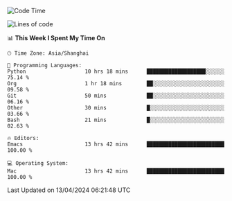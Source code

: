 <!--START_SECTION:waka-->
![Code Time](http://img.shields.io/badge/Code%20Time-1%2C902%20hrs%2049%20mins-blue)

![Lines of code](https://img.shields.io/badge/From%20Hello%20World%20I%27ve%20Written-298.3%20thousand%20lines%20of%20code-blue)

📊 **This Week I Spent My Time On** 

```text
🕑︎ Time Zone: Asia/Shanghai

💬 Programming Languages: 
Python                   10 hrs 18 mins      ███████████████████░░░░░░   75.14 % 
Org                      1 hr 18 mins        ██░░░░░░░░░░░░░░░░░░░░░░░   09.58 % 
Git                      50 mins             ██░░░░░░░░░░░░░░░░░░░░░░░   06.16 % 
Other                    30 mins             █░░░░░░░░░░░░░░░░░░░░░░░░   03.66 % 
Bash                     21 mins             █░░░░░░░░░░░░░░░░░░░░░░░░   02.63 % 

🔥 Editors: 
Emacs                    13 hrs 42 mins      █████████████████████████   100.00 % 

💻 Operating System: 
Mac                      13 hrs 42 mins      █████████████████████████   100.00 % 
```


 Last Updated on 13/04/2024 06:21:48 UTC
<!--END_SECTION:waka-->
